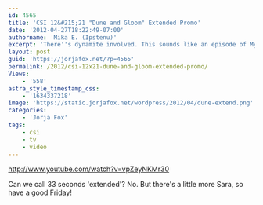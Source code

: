```yaml
---
id: 4565
title: 'CSI 12&#215;21 "Dune and Gloom" Extended Promo'
date: '2012-04-27T18:22:49-07:00'
authorname: 'Mika E. (Ipstenu)'
excerpt: 'There''s dynamite involved. This sounds like an episode of Mythbusters.'
layout: post
guid: 'https://jorjafox.net/?p=4565'
permalink: /2012/csi-12x21-dune-and-gloom-extended-promo/
Views:
    - '558'
astra_style_timestamp_css:
    - '1634337218'
image: 'https://static.jorjafox.net/wordpress/2012/04/dune-extend.png'
categories:
    - 'Jorja Fox'
tags:
    - csi
    - tv
    - video
---
```


http://www.youtube.com/watch?v=vpZeyNKMr30

Can we call 33 seconds 'extended'? No. But there's a little more Sara, so have a good Friday!
